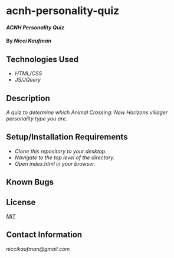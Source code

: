 # acnh-personality-quiz

#### _ACNH Personality Quiz_

#### By _**Nicci Kaufman**_

## Technologies Used

* _HTML/CSS_
* _JS/JQuery_

## Description

_A quiz to determine which Animal Crossing: New Horizons villager personality type you are._

## Setup/Installation Requirements

* _Clone this repository to your desktop._
* _Navigate to the top level of the directory._
* _Open index.html in your browser._


## Known Bugs


## License

_[MIT](https://en.wikipedia.org/wiki/MIT_License)_

## Contact Information

_niccikaufman@gmail.com_